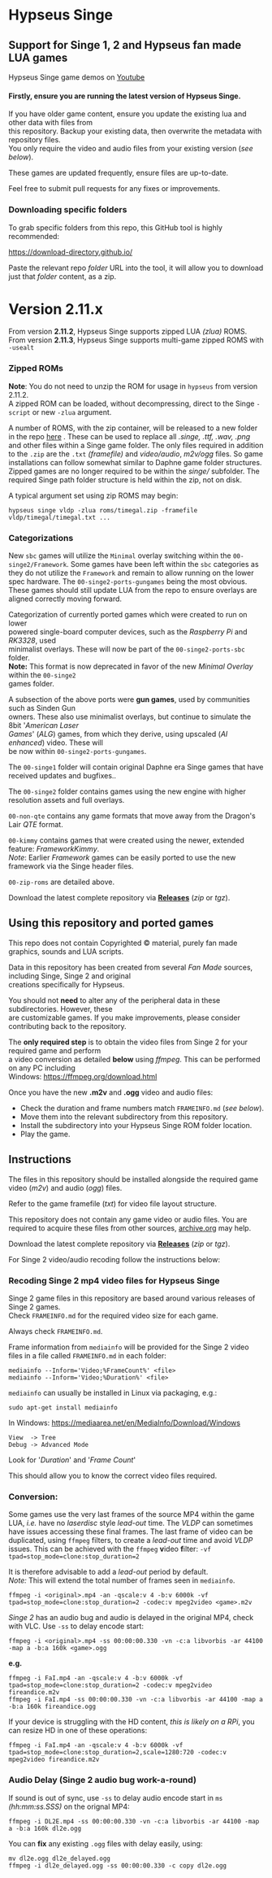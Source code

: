 # Hypseus Singe
## Support for Singe 1, 2 and Hypseus fan made LUA games

Hypseus Singe game demos on [Youtube](https://www.youtube.com/playlist?list=PLRLuhkf2c3OeRoXydn0upKyIBUXNMK13x)

#### Firstly, ensure you are running the latest version of Hypseus Singe.

If you have older game content, ensure you update the existing lua and other data with files from  
this repository. Backup your existing data, then overwrite the metadata with repository files.  
You only require the video and audio files from your existing version (_see below_).

These games are updated frequently, ensure files are up-to-date.

Feel free to submit pull requests for any fixes or improvements.

### Downloading specific folders

To grab specific folders from this repo, this GitHub tool is highly recommended:

https://download-directory.github.io/

Paste the relevant repo _folder_ URL into the tool, it will allow you to download just that _folder_ content, as a zip.

# Version 2.11.x

From version **2.11.2**, Hypseus Singe supports zipped LUA _(zlua)_ ROMS.  
From version **2.11.3**, Hypseus Singe supports multi-game zipped ROMS with `-usealt`

### Zipped ROMs

**Note**: You do not need to unzip the ROM for usage in `hypseus` from version 2.11.2.  
A zipped ROM can be loaded, without decompressing, direct to the Singe `-script` or new `-zlua` argument.

A number of ROMS, with the zip container, will be released to a new folder in the repo [here](https://github.com/DirtBagXon/hypseus_singe_data/tree/master/00-zip-roms) . These can be used to replace all _.singe, .ttf, .wav, .png_ and other files within a Singe game folder. The only files required in addition to the `.zip` are the `.txt` _(framefile)_ and _video/audio_, _m2v/ogg_ files. So game installations can follow somewhat similar to Daphne game folder structures. Zipped games are no longer required to be within the _singe/_ subfolder. The required Singe path folder structure is held within the zip, not on disk.

A typical argument set using zip ROMS may begin:

```
hypseus singe vldp -zlua roms/timegal.zip -framefile vldp/timegal/timegal.txt ...
```

### Categorizations

New `sbc` games will utilize the `Minimal` overlay switching within the `00-singe2/Framework`. Some games have been left within the `sbc` categories as they do not utilize the `Framework` and remain to allow running on the lower spec hardware. The `00-singe2-ports-gungames` being the most obvious. These games should still update LUA from the repo to ensure overlays are aligned correctly moving forward.

Categorization of currently ported games which were created to run on lower  
powered single-board computer devices, such as the _Raspberry Pi_ and _RK3328_, used  
minimalist overlays. These will now be part of the `00-singe2-ports-sbc` folder.  
**Note:** This format is now deprecated in favor of the new _Minimal Overlay_ within the `00-singe2`  
games folder.

A subsection of the above ports were **gun games**, used by communities such as Sinden Gun  
owners. These also use minimalist overlays, but continue to simulate the 8bit '_American Laser  
Games_' (_ALG_) games, from which they derive, using upscaled (_AI enhanced_) video. These will  
be now within `00-singe2-ports-gungames`.

The `00-singe1` folder will contain original Daphne era Singe games that have received updates and bugfixes..  

The `00-singe2` folder contains games using the new engine with higher resolution assets and full overlays.  

`00-non-qte` contains any game formats that move away from the Dragon's Lair _QTE_ format.

`00-kimmy` contains games that were created using the newer, extended feature: _FrameworkKimmy_.  
_Note_: Earlier _Framework_ games can be easily ported to use the new framework via the Singe header files.

`00-zip-roms` are detailed above.  

Download the latest complete repository via [**Releases**](https://github.com/DirtBagXon/hypseus_singe_data/releases) (*zip* or *tgz*).

## Using this repository and ported games

This repo does not contain Copyrighted &copy; material, purely fan made graphics, sounds and LUA scripts.

Data in this repository has been created from several _Fan Made_ sources, including Singe, Singe 2 and original  
creations specifically for Hypseus.

You should not **need** to alter any of the peripheral data in these subdirectories. However, these \
are customizable games. If you make improvements, please consider contributing back to the repository.

The **only required step** is to obtain the video files from Singe 2 for your required game and perform  
a video conversion as detailed **below** using *ffmpeg*. This can be performed on any PC including  
Windows: https://ffmpeg.org/download.html

Once you have the new **.m2v** and **.ogg** video and audio files: 

* Check the duration and frame numbers match ``FRAMEINFO.md`` (*see below*).
* Move them into the relevant subdirectory from this repository.
* Install the subdirectory into your Hypseus Singe ROM folder location.
* Play the game.

## Instructions 

The files in this repository should be installed alongside the required game video (*m2v*) and audio (*ogg*) files.

Refer to the game framefile (*txt*) for video file layout structure.

This repository does not contain any game video or audio files. You are required to acquire these files from other sources, [archive.org](https://archive.org) may help.

Download the latest complete repository via [**Releases**](https://github.com/DirtBagXon/hypseus_singe_data/releases) (*zip* or *tgz*).

For Singe 2 video/audio recoding follow the instructions below:

### Recoding Singe 2 mp4 video files for Hypseus Singe

Singe 2 game files in this repository are based around various releases of Singe 2 games. \
Check ``FRAMEINFO.md`` for the required video size for each game.

Always check ``FRAMEINFO.md``.

Frame information from ``mediainfo`` will be provided for the Singe 2 video files in a file called ``FRAMEINFO.md`` in each folder:

    mediainfo --Inform='Video;%FrameCount%' <file>
    mediainfo --Inform='Video;%Duration%' <file>

``mediainfo`` can usually be installed in Linux via packaging, e.g.:

    sudo apt-get install mediainfo
    
In Windows: https://mediaarea.net/en/MediaInfo/Download/Windows

    View  -> Tree
    Debug -> Advanced Mode

Look for '*Duration*' and '*Frame Count*'

This should allow you to know the correct video files required.

### Conversion:

Some games use the very last frames of the source MP4 within the game LUA, _i.e._ have no _laserdisc_ style _lead-out_ time. The _VLDP_ can sometimes have issues accessing these final frames. The last frame of video can be duplicated, using `ffmpeg` filters, to create a _lead-out_ time and avoid _VLDP_ issues. This can be achieved with the `ffmpeg` **v**ideo **f**ilter: `-vf tpad=stop_mode=clone:stop_duration=2`

It is therefore advisable to add a _lead-out_ period by default.  
_Note:_ This will extend the total number of frames seen in `mediainfo`. 

    ffmpeg -i <original>.mp4 -an -qscale:v 4 -b:v 6000k -vf tpad=stop_mode=clone:stop_duration=2 -codec:v mpeg2video <game>.m2v

_Singe 2_ has an audio bug and audio is delayed in the original MP4, check with VLC. Use `-ss` to delay encode start:

    ffmpeg -i <original>.mp4 -ss 00:00:00.330 -vn -c:a libvorbis -ar 44100 -map a -b:a 160k <game>.ogg

**e.g.**

    ffmpeg -i FaI.mp4 -an -qscale:v 4 -b:v 6000k -vf tpad=stop_mode=clone:stop_duration=2 -codec:v mpeg2video fireandice.m2v
    ffmpeg -i FaI.mp4 -ss 00:00:00.330 -vn -c:a libvorbis -ar 44100 -map a -b:a 160k fireandice.ogg

If your device is struggling with the HD content, _this is likely on a RPi_, you can resize HD in one of these operations:

    ffmpeg -i FaI.mp4 -an -qscale:v 4 -b:v 6000k -vf tpad=stop_mode=clone:stop_duration=2,scale=1280:720 -codec:v mpeg2video fireandice.m2v

### Audio Delay (Singe 2 audio bug work-a-round)

If sound is out of sync, use `-ss` to delay audio encode start in `ms` *(hh:mm:ss.SSS)* on the orignal MP4:

    ffmpeg -i DL2E.mp4 -ss 00:00:00.330 -vn -c:a libvorbis -ar 44100 -map a -b:a 160k dl2e.ogg

You can **fix** any existing `.ogg` files with delay easily, using:

    mv dl2e.ogg dl2e_delayed.ogg
    ffmpeg -i dl2e_delayed.ogg -ss 00:00:00.330 -c copy dl2e.ogg

